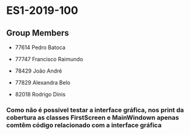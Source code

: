 # ES1-2019-100
<h2>Group Members</h2>
<ul>
  <li> <p> 77614 Pedro Batoca </p></li>
  <li> <p> 77747 Francisco Raimundo </p> </li>
  <li> <p> 78429 João André </p> </li>
  <li> <p> 77829 Alexandra Belo </p> </li>
  <li> <p> 82018 Rodrigo Dinis </p> </li>
</ul>

<h3>Como não é possivel testar a interface gráfica, nos print da cobertura as classes FirstScreen e MainWindown apenas comtêm código relacionado com a interface gráfica</h3>

